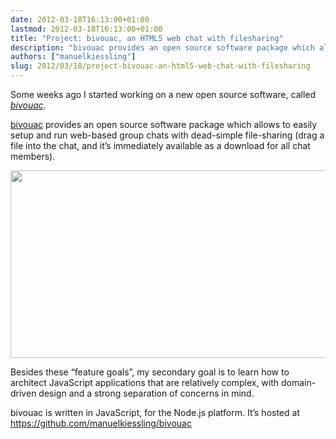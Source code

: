 ```yaml
---
date: 2012-03-18T16:13:00+01:00
lastmod: 2012-03-18T16:13:00+01:00
title: "Project: bivouac, an HTML5 web chat with filesharing"
description: "bivouac provides an open source software package which allows to easily setup and run web-based group chats with dead-simple file-sharing (drag a file into the chat, and it’s immediately available as a download for all chat members)."
authors: ["manuelkiessling"]
slug: 2012/03/18/project-bivouac-an-html5-web-chat-with-filesharing
---
```


<p>
Some weeks ago I started working on a new open source software, called <a href="https://github.com/manuelkiessling/bivouac" title="GitHub page of bivouac"><em>bivouac</em></a>.
</p>

<p>
<a href="https://github.com/manuelkiessling/bivouac" title="GitHub page of bivouac">bivouac</a> provides an open source software package which allows to easily setup and run web-based group chats with dead-simple file-sharing (drag a file into the chat, and it’s immediately available as a download for all chat members).
</p>

<p>
<img src="/images/bivouac_screenshots.png" alt="" title="bivouac - Screenshots" class="alignnone size-full wp-image-488" height="300" width="850">
</p>

<p>
Besides these “feature goals”, my secondary goal is to learn how to architect JavaScript applications that are relatively complex, with domain-driven design and a strong separation of concerns in mind.
</p>

<p>
bivouac is written in JavaScript, for the Node.js platform. It’s hosted at <a href="https://github.com/manuelkiessling/bivouac" title="GitHub page of bivouac">https://github.com/manuelkiessling/bivouac</a>
</p>
